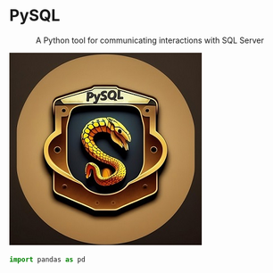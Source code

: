 # PySQL

<p align="center">
A Python tool for communicating interactions with SQL Server
</p>

![LOGO](https://github.com/sajad-git/PySQL/blob/crawler/readme/lugu.jpg?raw=true)

```python
import pandas as pd
```
